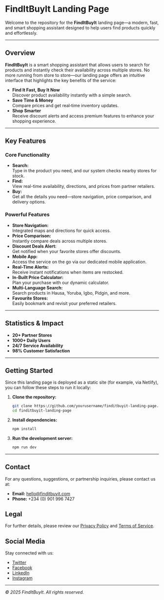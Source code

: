 # FindItBuyIt Landing Page

Welcome to the repository for the **FindItBuyIt** landing page—a modern, fast, and smart shopping assistant designed to help users find products quickly and effortlessly.

---

## Overview

**FindItBuyIt** is a smart shopping assistant that allows users to search for products and instantly check their availability across multiple stores. No more running from store to store—our landing page offers an intuitive interface that highlights the key benefits of the service:

- **Find It Fast, Buy It Now**  
  Discover product availability instantly with a simple search.
- **Save Time & Money**  
  Compare prices and get real‑time inventory updates.
- **Shop Smarter**  
  Receive discount alerts and access premium features to enhance your shopping experience.

---

## Key Features

### Core Functionality

- **Search:**  
  Type in the product you need, and our system checks nearby stores for stock.
- **Find:**  
  View real-time availability, directions, and prices from partner retailers.
- **Buy:**  
  Get all the details you need—store navigation, price comparison, and delivery options.

### Powerful Features

- **Store Navigation:**  
  Integrated maps and directions for quick access.
- **Price Comparison:**  
  Instantly compare deals across multiple stores.
- **Discount Deals Alert:**  
  Get notified when your favorite stores offer discounts.
- **Mobile App:**  
  Access the service on the go via our dedicated mobile application.
- **Real-Time Alerts:**  
  Receive instant notifications when items are restocked.
- **In-Built Price Calculator:**  
  Plan your purchase with our dynamic calculator.
- **Multi-Language Search:**  
  Search products in Hausa, Yoruba, Igbo, Pidgin, and more.
- **Favourite Stores:**  
  Easily bookmark and revisit your preferred retailers.

---

## Statistics & Impact

- **20+ Partner Stores**
- **1000+ Daily Users**
- **24/7 Service Availability**
- **98% Customer Satisfaction**

---

## Getting Started

Since this landing page is deployed as a static site (for example, via Netlify), you can follow these steps to run it locally:

1. **Clone the repository:**

   ```bash
   git clone https://github.com/yourusername/finditbuyit-landing-page.git
   cd finditbuyit-landing-page
   ```

2. **Install dependencies:**

   ```bash
   npm install
   ```

3. **Run the development server:**

   ```bash
   npm run dev
   ```

---

## Contact

For any questions, suggestions, or partnership inquiries, please contact us at:

- **Email:** [hello@finditbuyit.com](mailto:hello@finditbuyit.com)
- **Phone:** +234 (0) 901 996 7427

## Legal

For further details, please review our [Privacy Policy](#) and [Terms of Service](#).

## Social Media

Stay connected with us:

- [Twitter](#)
- [Facebook](#)
- [LinkedIn](#)
- [Instagram](#)

---

_© 2025 FindItBuyIt. All rights reserved._
